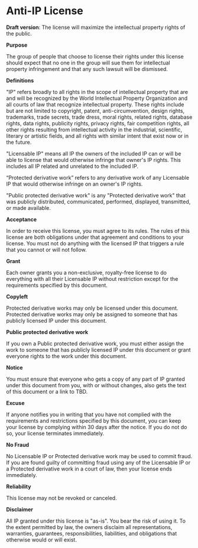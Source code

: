 # Anti-IP License
**Draft version**:  The license will maximize the intellectual property rights of the public.

**Purpose**

The group of people that choose to license their rights under this license should expect that no one in the group will sue them for intellectual property infringement and that any such lawsuit will be dismissed.

**Definitions**

"IP" refers broadly to all rights in the scope of intellectual property that are and will be recognized by the World Intellectual Property Organization and all courts of law that recognize intellectual property.  These rights include but are not limited to copyright, patent, anti-circumvention, design rights, trademarks, trade secrets, trade dress, moral rights, related rights, database rights, data rights, publicity rights, privacy rights, fair competition rights, all other rights resulting from intellectual activity in the industrial, scientific, literary or artistic fields, and all rights with similar intent that exist now or in the future.

"Licensable IP" means all IP the owners of the included IP can or will be able to license that would otherwise infringe that owner's IP rights.  This includes all IP related and unrelated to the included IP.

“Protected derivative work” refers to any derivative work of any Licensable IP that would otherwise infringe on an owner's IP rights.

"Public protected derivative work" is any "Protected derivative work" that was publicly distributed, communicated, performed, displayed, transmitted, or made available.

**Acceptance**

In order to receive this license, you must agree to its rules. The rules of this license are both obligations under that agreement and conditions to your license. You must not do anything with the licensed IP that triggers a rule that you cannot or will not follow.

**Grant**

Each owner grants you a non-exclusive, royalty-free license to do everything with all their Licensable IP without restriction except for the requirements specified by this document.

**Copyleft**

Protected derivative works may only be licensed under this document.  Protected derivative works may only be assigned to someone that has publicly licensed IP under this document.

**Public protected derivative work**

If you own a Public protected derivative work, you must either assign the work to someone that has publicly licensed IP under this document or grant everyone rights to the work under this document.

**Notice**

You must ensure that everyone who gets a copy of any part of IP granted under this document from you, with or without changes, also gets the text of this document or a link to TBD.

**Excuse**

If anyone notifies you in writing that you have not complied with the requirements and restrictions specified by this document, you can keep your license by complying within 30 days after the notice. If you do not do so, your license terminates immediately.

**No Fraud**

No Licensable IP or Protected derivative work may be used to commit fraud. If you are found guilty of committing fraud using any of the Licensable IP or a Protected derivative work in a court of law, then your license ends immediately.

**Reliability**

This license may not be revoked or canceled.

**Disclaimer**

All IP granted under this license is "as-is".  You bear the risk of using it.  To the extent permitted by law, the owners disclaim all representations, warranties, guarantees, responsibilities, liabilities, and obligations that otherwise would or will exist.
